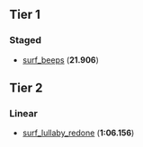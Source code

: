 ## Tier 1
### Staged
- [surf_beeps](/surf_beeps.jpg) (__21.906__)

## Tier 2
### Linear
- [surf_lullaby_redone](/surf_lullaby_redone.png) (__1:06.156__)
